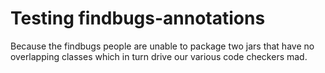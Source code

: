 Testing findbugs-annotations
============================

Because the findbugs people are unable to package two jars that have
no overlapping classes which in turn drive our various code checkers
mad.


